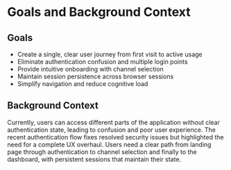 # Goals and Background Context

## Goals
- Create a single, clear user journey from first visit to active usage
- Eliminate authentication confusion and multiple login points
- Provide intuitive onboarding with channel selection
- Maintain session persistence across browser sessions
- Simplify navigation and reduce cognitive load

## Background Context
Currently, users can access different parts of the application without clear authentication state, leading to confusion and poor user experience. The recent authentication flow fixes resolved security issues but highlighted the need for a complete UX overhaul. Users need a clear path from landing page through authentication to channel selection and finally to the dashboard, with persistent sessions that maintain their state.
